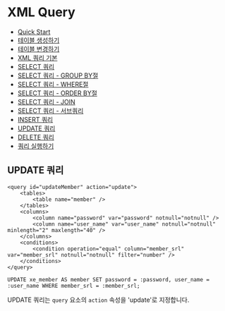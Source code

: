# XML Query

<!-- index start -->

- [Quick Start](/)
- [테이블 생성하기](01_create_schema/)
- [테이블 변경하기](02_alter_schema/)
- [XML 쿼리 기본](03_xml_query/)
- [SELECT 쿼리](04_select_query_basic/)
- [SELECT 쿼리 - GROUP BY절](05_select_query_with_groupby/)
- [SELECT 쿼리 - WHERE절](06_select_query_with_where/)
- [SELECT 쿼리 - ORDER BY절](07_select_query_with_navigation/)
- [SELECT 쿼리 - JOIN](08_select_query_with_join/)
- [SELECT 쿼리 - 서브쿼리](09_select_query_with_subquery/)
- [INSERT 쿼리](10_insert_query/)
- [UPDATE 쿼리](11_update_query/)
- [DELETE 쿼리](12_delete_query/)
- [쿼리 실행하기](13_execute_query/)

<!-- index end -->

## UPDATE 쿼리

```
<query id="updateMember" action="update">
    <tables>
        <table name="member" />
    </tables>
    <columns>
        <column name="password" var="password" notnull="notnull" />
        <column name="user_name" var="user_name" notnull="notnull" minlength="2" maxlength="40" />
    </columns>
    <conditions>
        <condition operation="equal" column="member_srl" var="member_srl" notnull="notnull" filter="number" />
    </conditions>
</query>
```
```
UPDATE xe_member AS member SET password = :password, user_name = :user_name WHERE member_srl = :member_srl;
```

UPDATE 쿼리는 `query` 요소의 `action` 속성을 'update'로 지정합니다.

